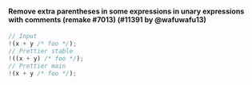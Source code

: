 #### Remove extra parentheses in some expressions in unary expressions with comments (remake #7013) (#11391 by @wafuwafu13)

<!-- Optional description if it makes sense. -->

<!-- prettier-ignore -->
```ts
// Input
!(x + y /* foo */);
// Prettier stable
!((x + y) /* foo */);
// Prettier main
!(x + y /* foo */);
```
